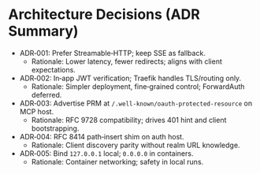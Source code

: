 # Architecture Decisions (ADR Summary)
- ADR‑001: Prefer Streamable‑HTTP; keep SSE as fallback.
  - Rationale: Lower latency, fewer redirects; aligns with client expectations.
- ADR‑002: In‑app JWT verification; Traefik handles TLS/routing only.
  - Rationale: Simpler deployment, fine‑grained control; ForwardAuth deferred.
- ADR‑003: Advertise PRM at `/.well-known/oauth-protected-resource` on MCP host.
  - Rationale: RFC 9728 compatibility; drives 401 hint and client bootstrapping.
- ADR‑004: RFC 8414 path‑insert shim on auth host.
  - Rationale: Client discovery parity without realm URL knowledge.
- ADR‑005: Bind `127.0.0.1` local; `0.0.0.0` in containers.
  - Rationale: Container networking; safety in local runs.
